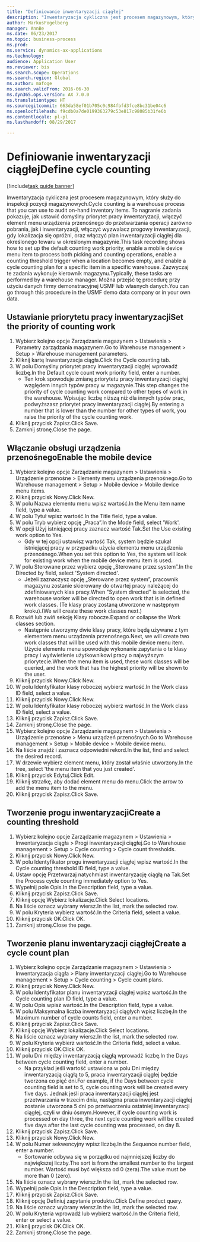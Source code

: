 ```yaml
--- 
title: "Definiowanie inwentaryzacji ciągłej"
description: "Inwentaryzacja cykliczna jest procesem magazynowym, który służy do inspekcji pozycji magazynowych."
author: MarkusFogelberg
manager: AnnBe
ms.date: 06/23/2017
ms.topic: business-process
ms.prod: 
ms.service: dynamics-ax-applications
ms.technology: 
audience: Application User
ms.reviewer: bis
ms.search.scope: Operations
ms.search.region: Global
ms.author: mafoge
ms.search.validFrom: 2016-06-30
ms.dyn365.ops.version: AX 7.0.0
ms.translationtype: HT
ms.sourcegitcommit: 663da58ef01b705c0c984fbfd3fce8bc31be04c6
ms.openlocfilehash: f9cdb0a7de0199363279c53e817c98085b31fe6b
ms.contentlocale: pl-pl
ms.lasthandoff: 08/29/2017

---
```

# <a name="define-cycle-counting"></a><span data-ttu-id="1a06b-103">Definiowanie inwentaryzacji ciągłej</span><span class="sxs-lookup"><span data-stu-id="1a06b-103">Define cycle counting</span></span> 

[!include[task guide banner](../../includes/task-guide-banner.md)]

<span data-ttu-id="1a06b-104">Inwentaryzacja cykliczna jest procesem magazynowym, który służy do inspekcji pozycji magazynowych.</span><span class="sxs-lookup"><span data-stu-id="1a06b-104">Cycle counting is a warehouse process that you can use to audit on-hand inventory items.</span></span> <span data-ttu-id="1a06b-105">To nagranie zadania pokazuje, jak ustawić domyślny priorytet pracy inwentaryzacji, włączyć element menu urządzenia przenośnego do przetwarzania operacji zarówno pobrania, jak i inwentaryzacji, włączyć wyzwalacz progowy inwentaryzacji, gdy lokalizacja się opróżni, oraz włączyć plan inwentaryzacji ciągłej dla określonego towaru w określonym magazynie.</span><span class="sxs-lookup"><span data-stu-id="1a06b-105">This task recording shows how to set up the default counting work priority, enable a mobile device menu item to process both picking and counting operations, enable a counting threshold trigger when a location becomes empty, and enable a cycle counting plan for a specific item in a specific warehouse.</span></span> <span data-ttu-id="1a06b-106">Zazwyczaj te zadania wykonuje kierownik magazynu.</span><span class="sxs-lookup"><span data-stu-id="1a06b-106">Typically, these tasks are performed by a warehouse manager.</span></span> <span data-ttu-id="1a06b-107">Można przejść tę procedurę przy użyciu danych firmy demonstracyjnej USMF lub własnych danych.</span><span class="sxs-lookup"><span data-stu-id="1a06b-107">You can go through this procedure in the USMF demo data company or in your own data.</span></span>


## <a name="set-the-priority-of-counting-work"></a><span data-ttu-id="1a06b-108">Ustawianie priorytetu pracy inwentaryzacji</span><span class="sxs-lookup"><span data-stu-id="1a06b-108">Set the priority of counting work</span></span>
1. <span data-ttu-id="1a06b-109">Wybierz kolejno opcje Zarządzanie magazynem > Ustawienia > Parametry zarządzania magazynem.</span><span class="sxs-lookup"><span data-stu-id="1a06b-109">Go to Warehouse management > Setup > Warehouse management parameters.</span></span>
2. <span data-ttu-id="1a06b-110">Kliknij kartę Inwentaryzacja ciągła.</span><span class="sxs-lookup"><span data-stu-id="1a06b-110">Click the Cycle counting tab.</span></span>
3. <span data-ttu-id="1a06b-111">W polu Domyślny priorytet pracy inwentaryzacji ciągłej wprowadź liczbę.</span><span class="sxs-lookup"><span data-stu-id="1a06b-111">In the Default cycle count work priority field, enter a number.</span></span>
    * <span data-ttu-id="1a06b-112">Ten krok spowoduje zmianę priorytetu pracy inwentaryzacji ciągłej względem innych typów pracy w magazynie.</span><span class="sxs-lookup"><span data-stu-id="1a06b-112">This step changes the priority of cycle counting work compared to other types of work in the warehouse.</span></span> <span data-ttu-id="1a06b-113">Wpisując liczbę niższą niż dla innych typów prac, podwyższasz priorytet pracy inwentaryzacji ciągłej.</span><span class="sxs-lookup"><span data-stu-id="1a06b-113">By entering a number that is lower than the number for other types of work, you raise the priority of the cycle counting work.</span></span>  
4. <span data-ttu-id="1a06b-114">Kliknij przycisk Zapisz.</span><span class="sxs-lookup"><span data-stu-id="1a06b-114">Click Save.</span></span>
5. <span data-ttu-id="1a06b-115">Zamknij stronę.</span><span class="sxs-lookup"><span data-stu-id="1a06b-115">Close the page.</span></span>

## <a name="enable-the-mobile-device"></a><span data-ttu-id="1a06b-116">Włączanie obsługi urządzenia przenośnego</span><span class="sxs-lookup"><span data-stu-id="1a06b-116">Enable the mobile device</span></span>
1. <span data-ttu-id="1a06b-117">Wybierz kolejno opcje Zarządzanie magazynem > Ustawienia > Urządzenie przenośne > Elementy menu urządzenia przenośnego.</span><span class="sxs-lookup"><span data-stu-id="1a06b-117">Go to Warehouse management > Setup > Mobile device > Mobile device menu items.</span></span>
2. <span data-ttu-id="1a06b-118">Kliknij przycisk Nowy.</span><span class="sxs-lookup"><span data-stu-id="1a06b-118">Click New.</span></span>
3. <span data-ttu-id="1a06b-119">W polu Nazwa elementu menu wpisz wartość.</span><span class="sxs-lookup"><span data-stu-id="1a06b-119">In the Menu item name field, type a value.</span></span>
4. <span data-ttu-id="1a06b-120">W polu Tytuł wpisz wartość.</span><span class="sxs-lookup"><span data-stu-id="1a06b-120">In the Title field, type a value.</span></span>
5. <span data-ttu-id="1a06b-121">W polu Tryb wybierz opcję „Praca”.</span><span class="sxs-lookup"><span data-stu-id="1a06b-121">In the Mode field, select 'Work'.</span></span>
6. <span data-ttu-id="1a06b-122">W opcji Użyj istniejącej pracy zaznacz wartość Tak.</span><span class="sxs-lookup"><span data-stu-id="1a06b-122">Set the Use existing work option to Yes.</span></span>
    * <span data-ttu-id="1a06b-123">Gdy w tej opcji ustawisz wartość Tak, system będzie szukał istniejącej pracy w przypadku użycia elementu menu urządzenia przenośnego.</span><span class="sxs-lookup"><span data-stu-id="1a06b-123">When you set this option to Yes, the system will look for existing work when the mobile device menu item is used.</span></span>  
7. <span data-ttu-id="1a06b-124">W polu Sterowane przez wybierz opcję „Sterowane przez system”.</span><span class="sxs-lookup"><span data-stu-id="1a06b-124">In the Directed by field, select 'System directed'.</span></span>
    * <span data-ttu-id="1a06b-125">Jeżeli zaznaczysz opcję „Sterowane przez system”, pracownik magazynu zostanie skierowany do otwartej pracy należącej do zdefiniowanych klas pracy.</span><span class="sxs-lookup"><span data-stu-id="1a06b-125">When "System directed" is selected, the warehouse worker will be directed to open work that is in defined work classes.</span></span> <span data-ttu-id="1a06b-126">(Te klasy pracy zostaną utworzone w następnym kroku).</span><span class="sxs-lookup"><span data-stu-id="1a06b-126">(We will create these work classes next.)</span></span>  
8. <span data-ttu-id="1a06b-127">Rozwiń lub zwiń sekcję Klasy robocze.</span><span class="sxs-lookup"><span data-stu-id="1a06b-127">Expand or collapse the Work classes section.</span></span>
    * <span data-ttu-id="1a06b-128">Następnie utworzymy dwie klasy pracy, które będą używane z tym elementem menu urządzenia przenośnego.</span><span class="sxs-lookup"><span data-stu-id="1a06b-128">Next, we will create two work classes that will be used with this mobile device menu item.</span></span> <span data-ttu-id="1a06b-129">Użycie elementu menu spowoduje wykonanie zapytania o te klasy pracy i wyświetlenie użytkownikowi pracy o najwyższym priorytecie.</span><span class="sxs-lookup"><span data-stu-id="1a06b-129">When the menu item is used, these work classes will be queried, and the work that has the highest priority will be shown to the user.</span></span>  
9. <span data-ttu-id="1a06b-130">Kliknij przycisk Nowy.</span><span class="sxs-lookup"><span data-stu-id="1a06b-130">Click New.</span></span>
10. <span data-ttu-id="1a06b-131">W polu Identyfikator klasy roboczej wybierz wartość.</span><span class="sxs-lookup"><span data-stu-id="1a06b-131">In the Work class ID field, select a value.</span></span>
11. <span data-ttu-id="1a06b-132">Kliknij przycisk Nowy.</span><span class="sxs-lookup"><span data-stu-id="1a06b-132">Click New.</span></span>
12. <span data-ttu-id="1a06b-133">W polu Identyfikator klasy roboczej wybierz wartość.</span><span class="sxs-lookup"><span data-stu-id="1a06b-133">In the Work class ID field, select a value.</span></span>
13. <span data-ttu-id="1a06b-134">Kliknij przycisk Zapisz.</span><span class="sxs-lookup"><span data-stu-id="1a06b-134">Click Save.</span></span>
14. <span data-ttu-id="1a06b-135">Zamknij stronę.</span><span class="sxs-lookup"><span data-stu-id="1a06b-135">Close the page.</span></span>
15. <span data-ttu-id="1a06b-136">Wybierz kolejno opcje Zarządzanie magazynem > Ustawienia > Urządzenie przenośne > Menu urządzeń przenośnych.</span><span class="sxs-lookup"><span data-stu-id="1a06b-136">Go to Warehouse management > Setup > Mobile device > Mobile device menu.</span></span>
16. <span data-ttu-id="1a06b-137">Na liście znajdź i zaznacz odpowiedni rekord.</span><span class="sxs-lookup"><span data-stu-id="1a06b-137">In the list, find and select the desired record.</span></span>
17. <span data-ttu-id="1a06b-138">W drzewie wybierz element menu, który został właśnie utworzony.</span><span class="sxs-lookup"><span data-stu-id="1a06b-138">In the tree, select 'the menu item that you just created'.</span></span>
18. <span data-ttu-id="1a06b-139">Kliknij przycisk Edytuj.</span><span class="sxs-lookup"><span data-stu-id="1a06b-139">Click Edit.</span></span>
19. <span data-ttu-id="1a06b-140">Kliknij strzałkę, aby dodać element menu do menu.</span><span class="sxs-lookup"><span data-stu-id="1a06b-140">Click the arrow to add the menu item to the menu.</span></span>
20. <span data-ttu-id="1a06b-141">Kliknij przycisk Zapisz.</span><span class="sxs-lookup"><span data-stu-id="1a06b-141">Click Save.</span></span>

## <a name="create-a-counting-threshold"></a><span data-ttu-id="1a06b-142">Tworzenie progu inwentaryzacji</span><span class="sxs-lookup"><span data-stu-id="1a06b-142">Create a counting threshold</span></span>
1. <span data-ttu-id="1a06b-143">Wybierz kolejno opcje Zarządzanie magazynem > Ustawienia > Inwentaryzacja ciągła > Progi inwentaryzacji ciągłej.</span><span class="sxs-lookup"><span data-stu-id="1a06b-143">Go to Warehouse management > Setup > Cycle counting > Cycle count thresholds.</span></span>
2. <span data-ttu-id="1a06b-144">Kliknij przycisk Nowy.</span><span class="sxs-lookup"><span data-stu-id="1a06b-144">Click New.</span></span>
3. <span data-ttu-id="1a06b-145">W polu Identyfikator progu inwentaryzacji ciągłej wpisz wartość.</span><span class="sxs-lookup"><span data-stu-id="1a06b-145">In the Cycle counting threshold ID field, type a value.</span></span>
4. <span data-ttu-id="1a06b-146">Ustaw opcję Przetwarzaj natychmiast inwentaryzację ciągłą na Tak.</span><span class="sxs-lookup"><span data-stu-id="1a06b-146">Set the Process cycle counting immediately option to Yes.</span></span>
5. <span data-ttu-id="1a06b-147">Wypełnij pole Opis.</span><span class="sxs-lookup"><span data-stu-id="1a06b-147">In the Description field, type a value.</span></span>
6. <span data-ttu-id="1a06b-148">Kliknij przycisk Zapisz.</span><span class="sxs-lookup"><span data-stu-id="1a06b-148">Click Save.</span></span>
7. <span data-ttu-id="1a06b-149">Kliknij opcję Wybierz lokalizacje.</span><span class="sxs-lookup"><span data-stu-id="1a06b-149">Click Select locations.</span></span>
8. <span data-ttu-id="1a06b-150">Na liście oznacz wybrany wiersz.</span><span class="sxs-lookup"><span data-stu-id="1a06b-150">In the list, mark the selected row.</span></span>
9. <span data-ttu-id="1a06b-151">W polu Kryteria wybierz wartość.</span><span class="sxs-lookup"><span data-stu-id="1a06b-151">In the Criteria field, select a value.</span></span>
10. <span data-ttu-id="1a06b-152">Kliknij przycisk OK.</span><span class="sxs-lookup"><span data-stu-id="1a06b-152">Click OK.</span></span>
11. <span data-ttu-id="1a06b-153">Zamknij stronę.</span><span class="sxs-lookup"><span data-stu-id="1a06b-153">Close the page.</span></span>

## <a name="create-a-cycle-count-plan"></a><span data-ttu-id="1a06b-154">Tworzenie planu inwentaryzacji ciągłej</span><span class="sxs-lookup"><span data-stu-id="1a06b-154">Create a cycle count plan</span></span>
1. <span data-ttu-id="1a06b-155">Wybierz kolejno opcje Zarządzanie magazynem > Ustawienia > Inwentaryzacja ciągła > Plany inwentaryzacji ciągłej.</span><span class="sxs-lookup"><span data-stu-id="1a06b-155">Go to Warehouse management > Setup > Cycle counting > Cycle count plans.</span></span>
2. <span data-ttu-id="1a06b-156">Kliknij przycisk Nowy.</span><span class="sxs-lookup"><span data-stu-id="1a06b-156">Click New.</span></span>
3. <span data-ttu-id="1a06b-157">W polu Identyfikator planu inwentaryzacji ciągłej wpisz wartość.</span><span class="sxs-lookup"><span data-stu-id="1a06b-157">In the Cycle counting plan ID field, type a value.</span></span>
4. <span data-ttu-id="1a06b-158">W polu Opis wpisz wartość.</span><span class="sxs-lookup"><span data-stu-id="1a06b-158">In the Description field, type a value.</span></span>
5. <span data-ttu-id="1a06b-159">W polu Maksymalna liczba inwentaryzacji ciągłych wpisz liczbę.</span><span class="sxs-lookup"><span data-stu-id="1a06b-159">In the Maximum number of cycle counts field, enter a number.</span></span>
6. <span data-ttu-id="1a06b-160">Kliknij przycisk Zapisz.</span><span class="sxs-lookup"><span data-stu-id="1a06b-160">Click Save.</span></span>
7. <span data-ttu-id="1a06b-161">Kliknij opcję Wybierz lokalizacje.</span><span class="sxs-lookup"><span data-stu-id="1a06b-161">Click Select locations.</span></span>
8. <span data-ttu-id="1a06b-162">Na liście oznacz wybrany wiersz.</span><span class="sxs-lookup"><span data-stu-id="1a06b-162">In the list, mark the selected row.</span></span>
9. <span data-ttu-id="1a06b-163">W polu Kryteria wybierz wartość.</span><span class="sxs-lookup"><span data-stu-id="1a06b-163">In the Criteria field, select a value.</span></span>
10. <span data-ttu-id="1a06b-164">Kliknij przycisk OK.</span><span class="sxs-lookup"><span data-stu-id="1a06b-164">Click OK.</span></span>
11. <span data-ttu-id="1a06b-165">W polu Dni między inwentaryzacją ciągłą wprowadź liczbę.</span><span class="sxs-lookup"><span data-stu-id="1a06b-165">In the Days between cycle counting field, enter a number.</span></span>
    * <span data-ttu-id="1a06b-166">Na przykład jeśli wartość ustawiona w polu Dni między inwentaryzacją ciągłą to 5, praca inwentaryzacji ciągłej będzie tworzona co pięć dni.</span><span class="sxs-lookup"><span data-stu-id="1a06b-166">For example, if the Days between cycle counting field is set to 5, cycle counting work will be created every five days.</span></span> <span data-ttu-id="1a06b-167">Jednak jeśli praca inwentaryzacji ciągłej jest przetwarzania w trzecim dniu, następna praca inwentaryzacji ciągłej zostanie utworzona 5 dni po przetworzeniu ostatniej inwentaryzacji ciągłej, czyli w dniu ósmym.</span><span class="sxs-lookup"><span data-stu-id="1a06b-167">However, if cycle counting work is processed on day three, the next cycle counting work will be created five days after the last cycle counting was processed, on day 8.</span></span>  
12. <span data-ttu-id="1a06b-168">Kliknij przycisk Zapisz.</span><span class="sxs-lookup"><span data-stu-id="1a06b-168">Click Save.</span></span>
13. <span data-ttu-id="1a06b-169">Kliknij przycisk Nowy.</span><span class="sxs-lookup"><span data-stu-id="1a06b-169">Click New.</span></span>
14. <span data-ttu-id="1a06b-170">W polu Numer sekwencyjny wpisz liczbę.</span><span class="sxs-lookup"><span data-stu-id="1a06b-170">In the Sequence number field, enter a number.</span></span>
    * <span data-ttu-id="1a06b-171">Sortowanie odbywa się w porządku od najmniejszej liczby do największej liczby.</span><span class="sxs-lookup"><span data-stu-id="1a06b-171">The sort is from the smallest number to the largest number.</span></span> <span data-ttu-id="1a06b-172">Wartość musi być większa od 0 (zera).</span><span class="sxs-lookup"><span data-stu-id="1a06b-172">The value must be more than 0 (zero).</span></span>  
15. <span data-ttu-id="1a06b-173">Na liście oznacz wybrany wiersz.</span><span class="sxs-lookup"><span data-stu-id="1a06b-173">In the list, mark the selected row.</span></span>
16. <span data-ttu-id="1a06b-174">Wypełnij pole Opis.</span><span class="sxs-lookup"><span data-stu-id="1a06b-174">In the Description field, type a value.</span></span>
17. <span data-ttu-id="1a06b-175">Kliknij przycisk Zapisz.</span><span class="sxs-lookup"><span data-stu-id="1a06b-175">Click Save.</span></span>
18. <span data-ttu-id="1a06b-176">Kliknij opcję Definiuj zapytanie produktu.</span><span class="sxs-lookup"><span data-stu-id="1a06b-176">Click Define product query.</span></span>
19. <span data-ttu-id="1a06b-177">Na liście oznacz wybrany wiersz.</span><span class="sxs-lookup"><span data-stu-id="1a06b-177">In the list, mark the selected row.</span></span>
20. <span data-ttu-id="1a06b-178">W polu Kryteria wprowadź lub wybierz wartość.</span><span class="sxs-lookup"><span data-stu-id="1a06b-178">In the Criteria field, enter or select a value.</span></span>
21. <span data-ttu-id="1a06b-179">Kliknij przycisk OK.</span><span class="sxs-lookup"><span data-stu-id="1a06b-179">Click OK.</span></span>
22. <span data-ttu-id="1a06b-180">Zamknij stronę.</span><span class="sxs-lookup"><span data-stu-id="1a06b-180">Close the page.</span></span>


